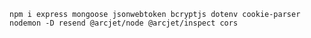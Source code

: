 `npm i express mongoose jsonwebtoken bcryptjs dotenv cookie-parser nodemon -D resend @arcjet/node @arcjet/inspect cors`